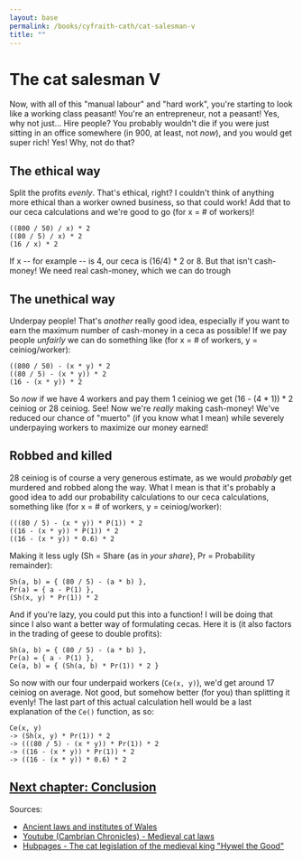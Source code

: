 ```yaml
---
layout: base
permalink: /books/cyfraith-cath/cat-salesman-v
title: ""
---
```


# The cat salesman V
Now, with all of this "manual labour" and "hard work", you're starting to
look like a working class peasant! You're an entrepreneur, not a peasant! Yes,
why not just... Hire people? You probably wouldn't die if you were just sitting
in an office somewhere (in 900, at least, not *now*), and you would get super
rich! Yes! Why, not do that?

## The ethical way
Split the profits *evenly*. That's ethical, right? I couldn't think of anything
more ethical than a worker owned business, so that could work! Add that to our
ceca calculations and we're good to go (for x = # of workers)!

```
((800 / 50) / x) * 2
((80 / 5) / x) * 2
(16 / x) * 2
```

If x -- for example -- is 4, our ceca is (16/4) * 2 or 8. But that isn't cash-money!
We need real cash-money, which we can do trough

## The unethical way
Underpay people! That's *another* really good idea, especially if you want to
earn the maximum number of cash-money in a ceca as possible! If we pay people
*unfairly* we can do something like (for x = # of workers, y = ceiniog/worker):

```
((800 / 50) - (x * y) * 2
((80 / 5) - (x * y)) * 2
(16 - (x * y)) * 2
```

So *now* if we have 4 workers and pay them 1 ceiniog we get (16 - (4 * 1)) * 2 ceiniog
or 28 ceiniog. See! Now we're *really* making cash-money! We've reduced our chance
of "muerto" (if you know what I mean) while severely underpaying workers to maximize
our money earned!

## Robbed and killed
28 ceiniog is of course a very generous estimate, as we would *probably* get murdered
and robbed along the way. What I mean is that it's probably a good idea to add our
probability calculations to our ceca calculations, something like (for x = # of workers,
y = ceiniog/worker):

```
(((80 / 5) - (x * y)) * P(1)) * 2
((16 - (x * y)) * P(1)) * 2
((16 - (x * y)) * 0.6) * 2
```

Making it less ugly (Sh = Share {as in *your share*}, Pr = Probability remainder):

```
Sh(a, b) = { (80 / 5) - (a * b) },
Pr(a) = { a - P(1) },
(Sh(x, y) * Pr(1)) * 2
```

And if you're lazy, you could put this into a function! I will be doing that since
I also want a better way of formulating cecas. Here it is (it also factors in the
trading of geese to double profits):

```
Sh(a, b) = { (80 / 5) - (a * b) },
Pr(a) = { a - P(1) },
Ce(a, b) = { (Sh(a, b) * Pr(1)) * 2 }
```

So now with our four underpaid workers (``Ce(x, y)``), we'd get around 17 ceiniog on average.
Not good, but somehow better (for you) than splitting it evenly! The last part of this
actual calculation hell would be a last explanation of the ``Ce()`` function, as so:

```
Ce(x, y)
-> (Sh(x, y) * Pr(1)) * 2
-> (((80 / 5) - (x * y)) * Pr(1)) * 2
-> ((16 - (x * y)) * Pr(1)) * 2
-> ((16 - (x * y)) * 0.6) * 2
```

## [Next chapter: Conclusion](/books/cyfraith-cath/conclusion)

Sources:
- [Ancient laws and
institutes of Wales](https://archive.org/details/bub_gb_4_qi_6p1ZucC/page/27/mode/2up)
- [Youtube (Cambrian Chronicles) -
Medieval cat laws](https://www.youtube.com/watch?v=jD3b1s-s9bk&themeRefresh=1)
- [Hubpages - The cat legislation of the medieval king
"Hywel the Good"](https://discover.hubpages.com/animals/the-cat-legislation-of-the-medieval-king-hywel-the-good)
